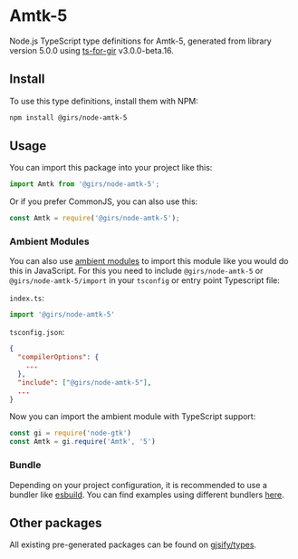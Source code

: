 
# Amtk-5

Node.js TypeScript type definitions for Amtk-5, generated from library version 5.0.0 using [ts-for-gir](https://github.com/gjsify/ts-for-gir) v3.0.0-beta.16.


## Install

To use this type definitions, install them with NPM:
```bash
npm install @girs/node-amtk-5
```

## Usage

You can import this package into your project like this:
```ts
import Amtk from '@girs/node-amtk-5';
```

Or if you prefer CommonJS, you can also use this:
```ts
const Amtk = require('@girs/node-amtk-5');
```

### Ambient Modules

You can also use [ambient modules](https://github.com/gjsify/ts-for-gir/tree/main/packages/cli#ambient-modules) to import this module like you would do this in JavaScript.
For this you need to include `@girs/node-amtk-5` or `@girs/node-amtk-5/import` in your `tsconfig` or entry point Typescript file:

`index.ts`:
```ts
import '@girs/node-amtk-5'
```

`tsconfig.json`:
```json
{
  "compilerOptions": {
    ...
  },
  "include": ["@girs/node-amtk-5"],
  ...
}
```

Now you can import the ambient module with TypeScript support: 

```ts
const gi = require('node-gtk')
const Amtk = gi.require('Amtk', '5')
```


### Bundle

Depending on your project configuration, it is recommended to use a bundler like [esbuild](https://esbuild.github.io/). You can find examples using different bundlers [here](https://github.com/gjsify/ts-for-gir/tree/main/examples).

## Other packages

All existing pre-generated packages can be found on [gjsify/types](https://github.com/gjsify/types).

